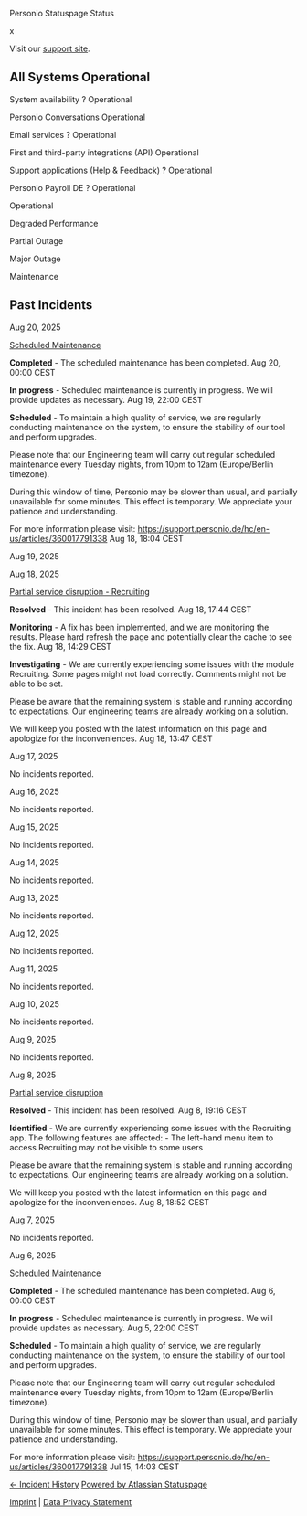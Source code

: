 Personio Statuspage Status

[](https://www.personio.de/)

[](https://status.personio.de/#)

[](https://status.personio.de/#updates-dropdown-support)  x

 Visit our [support site](https://support.personio.de/hc/en-us).

 All Systems Operational
----------

 System availability ?  Operational

 Personio Conversations  Operational

 Email services ?  Operational

 First and third-party integrations (API)  Operational

 Support applications (Help & Feedback) ?  Operational

 Personio Payroll DE ?  Operational

 Operational

 Degraded Performance

 Partial Outage

 Major Outage

 Maintenance

Past Incidents
----------

Aug 20, 2025

[Scheduled Maintenance](https://status.personio.de/incidents/tg4jdwzw6rkc)

**Completed** - The scheduled maintenance has been completed.
 Aug 20, 00:00 CEST

**In progress** - Scheduled maintenance is currently in progress. We will provide updates as necessary.
 Aug 19, 22:00 CEST

**Scheduled** - To maintain a high quality of service, we are regularly conducting maintenance on the system, to ensure the stability of our tool and perform upgrades.

Please note that our Engineering team will carry out regular scheduled maintenance every Tuesday nights, from 10pm to 12am (Europe/Berlin timezone).

During this window of time, Personio may be slower than usual, and partially unavailable for some minutes. This effect is temporary. We appreciate your patience and understanding.

For more information please visit: <https://support.personio.de/hc/en-us/articles/360017791338>
 Aug 18, 18:04 CEST

Aug 19, 2025

Aug 18, 2025

[Partial service disruption - Recruiting](https://status.personio.de/incidents/7l5xpp9h70v0)

**Resolved** - This incident has been resolved.
 Aug 18, 17:44 CEST

**Monitoring** - A fix has been implemented, and we are monitoring the results. Please hard refresh the page and potentially clear the cache to see the fix.
 Aug 18, 14:29 CEST

**Investigating** - We are currently experiencing some issues with the module Recruiting. Some pages might not load correctly. Comments might not be able to be set.

Please be aware that the remaining system is stable and running according to expectations. Our engineering teams are already working on a solution.

We will keep you posted with the latest information on this page and apologize for the inconveniences.
 Aug 18, 13:47 CEST

Aug 17, 2025

No incidents reported.

Aug 16, 2025

No incidents reported.

Aug 15, 2025

No incidents reported.

Aug 14, 2025

No incidents reported.

Aug 13, 2025

No incidents reported.

Aug 12, 2025

No incidents reported.

Aug 11, 2025

No incidents reported.

Aug 10, 2025

No incidents reported.

Aug  9, 2025

No incidents reported.

Aug  8, 2025

[Partial service disruption](https://status.personio.de/incidents/6scw7vbd978v)

**Resolved** - This incident has been resolved.
 Aug  8, 19:16 CEST

**Identified** - We are currently experiencing some issues with the Recruiting app. The following features are affected:
\- The left-hand menu item to access Recruiting may not be visible to some users

Please be aware that the remaining system is stable and running according to expectations. Our engineering teams are already working on a solution.

We will keep you posted with the latest information on this page and apologize for the inconveniences.
 Aug  8, 18:52 CEST

Aug  7, 2025

No incidents reported.

Aug  6, 2025

[Scheduled Maintenance](https://status.personio.de/incidents/tj62x0z942ym)

**Completed** - The scheduled maintenance has been completed.
 Aug  6, 00:00 CEST

**In progress** - Scheduled maintenance is currently in progress. We will provide updates as necessary.
 Aug  5, 22:00 CEST

**Scheduled** - To maintain a high quality of service, we are regularly conducting maintenance on the system, to ensure the stability of our tool and perform upgrades.

Please note that our Engineering team will carry out regular scheduled maintenance every Tuesday nights, from 10pm to 12am (Europe/Berlin timezone).

During this window of time, Personio may be slower than usual, and partially unavailable for some minutes. This effect is temporary. We appreciate your patience and understanding.

For more information please visit: <https://support.personio.de/hc/en-us/articles/360017791338>
 Jul 15, 14:03 CEST

[← Incident History](https://status.personio.de/history) [Powered by Atlassian Statuspage](https://www.atlassian.com/software/statuspage?utm_campaign=status.personio.de&utm_content=SP-notifications&utm_medium=powered-by&utm_source=inapp)

[Imprint](https://www.personio.de/impressum/) | [Data Privacy Statement](https://www.personio.de/datenschutzerklaerung/)

